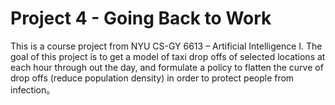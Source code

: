 # Project 4 - Going Back to Work

This is a course project from NYU CS-GY 6613 – Artificial Intelligence I. The goal of this project is to get a model of taxi drop offs of selected locations at each hour through out the day, and formulate a policy to flatten the curve of drop offs (reduce population density) in order to protect people from infection。